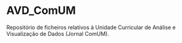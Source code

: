 # AVD_ComUM
Repositório de ficheiros relativos à Unidade Curricular de Análise e Visualização de Dados (Jornal ComUM).
